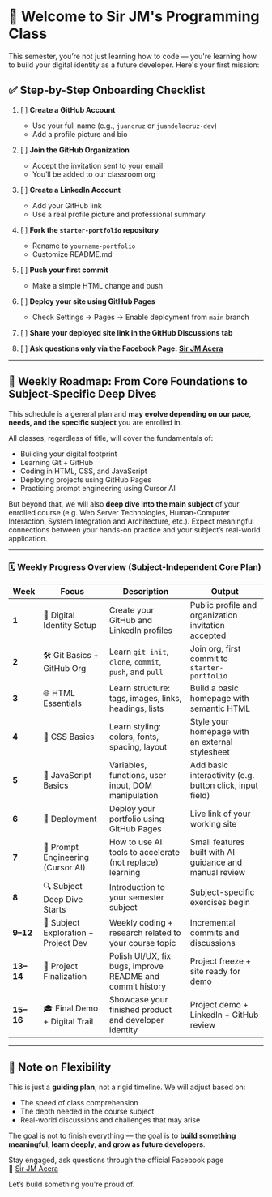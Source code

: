 # 🚀 Welcome to Sir JM's Programming Class

This semester, you’re not just learning how to code — you're learning how to build your digital identity as a future developer. Here's your first mission:

## ✅ Step-by-Step Onboarding Checklist

1. [ ] **Create a GitHub Account**
   - Use your full name (e.g., `juancruz` or `juandelacruz-dev`)
   - Add a profile picture and bio

2. [ ] **Join the GitHub Organization**
   - Accept the invitation sent to your email
   - You’ll be added to our classroom org

3. [ ] **Create a LinkedIn Account**
   - Add your GitHub link
   - Use a real profile picture and professional summary

4. [ ] **Fork the `starter-portfolio` repository**
   - Rename to `yourname-portfolio`
   - Customize README.md

5. [ ] **Push your first commit**
   - Make a simple HTML change and push

6. [ ] **Deploy your site using GitHub Pages**
   - Check Settings → Pages → Enable deployment from `main` branch

7. [ ] **Share your deployed site link in the GitHub Discussions tab**

8. [ ] **Ask questions only via the Facebook Page: [Sir JM Acera](https://www.facebook.com/sirjohnmichealacera)**

---

## 📅 Weekly Roadmap: From Core Foundations to Subject-Specific Deep Dives

This schedule is a general plan and **may evolve depending on our pace, needs, and the specific subject** you are enrolled in.

All classes, regardless of title, will cover the fundamentals of:

- Building your digital footprint
- Learning Git + GitHub
- Coding in HTML, CSS, and JavaScript
- Deploying projects using GitHub Pages
- Practicing prompt engineering using Cursor AI

But beyond that, we will also **deep dive into the main subject** of your enrolled course (e.g. Web Server Technologies, Human-Computer Interaction, System Integration and Architecture, etc.). Expect meaningful connections between your hands-on practice and your subject’s real-world application.

---

### 🗓 Weekly Progress Overview (Subject-Independent Core Plan)

Week | Focus | Description | Output
---- | ----- | ----------- | ------
**1** | 🔐 Digital Identity Setup | Create your GitHub and LinkedIn profiles | Public profile and organization invitation accepted  
**2** | 🛠 Git Basics + GitHub Org | Learn `git init`, `clone`, `commit`, `push`, and `pull` | Join org, first commit to `starter-portfolio`  
**3** | 🌐 HTML Essentials | Learn structure: tags, images, links, headings, lists | Build a basic homepage with semantic HTML  
**4** | 🎨 CSS Basics | Learn styling: colors, fonts, spacing, layout | Style your homepage with an external stylesheet  
**5** | 🧠 JavaScript Basics | Variables, functions, user input, DOM manipulation | Add basic interactivity (e.g. button click, input field)  
**6** | 🚀 Deployment | Deploy your portfolio using GitHub Pages | Live link of your working site  
**7** | 🤖 Prompt Engineering (Cursor AI) | How to use AI tools to accelerate (not replace) learning | Small features built with AI guidance and manual review  
**8** | 🔍 Subject Deep Dive Starts | Introduction to your semester subject | Subject-specific exercises begin  
**9–12** | 🔨 Subject Exploration + Project Dev | Weekly coding + research related to your course topic | Incremental commits and discussions  
**13–14** | 🧪 Project Finalization | Polish UI/UX, fix bugs, improve README and commit history | Project freeze + site ready for demo  
**15–16** | 🎓 Final Demo + Digital Trail | Showcase your finished product and developer identity | Project demo + LinkedIn + GitHub review

---

## 🧠 Note on Flexibility

This is just a **guiding plan**, not a rigid timeline. We will adjust based on:

- The speed of class comprehension
- The depth needed in the course subject
- Real-world discussions and challenges that may arise

The goal is not to finish everything — the goal is to **build something meaningful, learn deeply, and grow as future developers**.

Stay engaged, ask questions through the official Facebook page  
📩 [Sir JM Acera](https://www.facebook.com/sirjohnmichealacera)

Let’s build something you're proud of.
